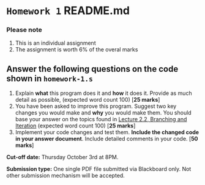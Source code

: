 # ``Homework 1`` README.md

### Please note
1. This is an individual assignment
2. The assignment is worth 6% of the overal marks


## Answer the following questions on the code shown in ``homework-1.s``

1. Explain **what** this program does it and **how** it does it. Provide as much detail as possible, (expected word count 100) [**25 marks**]
2. You have been asked to improve this program. Suggest two key changes you would make and **why** you would make them. You should base your answer on the topics found in [Lecture 2.2, Branching and Iteration](https://docs.google.com/presentation/d/1uExcqTJ0l-vdZZx4A0iYYVHCz52E3aHBwSd11B08qHc/edit?usp=sharing) (expected word count 100) [**25 marks**]
3. Implement your code changes and test them. **Include the changed code in your answer document**. Include detailed comments in your code. [**50 marks**]

**Cut-off date:** Thursday October 3rd at 8PM.

**Submission type:** One single PDF file submitted via Blackboard only. Not other submission mechanism will be accepted.
